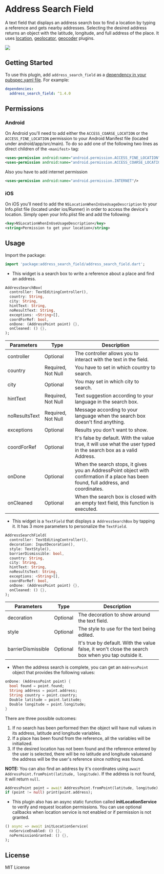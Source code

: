 # Address Search Field

A text field that displays an address search box to find a location by typing a reference and gets nearby addresses. Selecting the desired address returns an object with the latitude, longitude, and full address of the place.
It uses [location](https://pub.dev/packages/location), [geolocator](https://pub.dev/packages/geolocator), [geocoder](https://pub.dev/packages/geocoder) plugins.

![](https://raw.githubusercontent.com/JosLuna98/address_search_field/master/screenshot/untitled.gif)

## Getting Started

To use this plugin, add `address_search_field` as a [dependency in your pubspec.yaml file](https://flutter.io/platform-plugins/). For example:

```yaml
dependencies:
  address_search_field: ^1.4.0
```

## Permissions

### Android

On Android you'll need to add either the `ACCESS_COARSE_LOCATION` or the `ACCESS_FINE_LOCATION` permission to your Android Manifest file (located under android/app/src/main). To do so add one of the following two lines as direct children of the `<manifest>` tag:

``` xml
<uses-permission android:name="android.permission.ACCESS_FINE_LOCATION" />
<uses-permission android:name="android.permission.ACCESS_COARSE_LOCATION" />
```
Also you have to add internet permission
``` xml
<uses-permission android:name="android.permission.INTERNET"/>
```

### iOS

On iOS you'll need to add the `NSLocationWhenInUseUsageDescription` to your Info.plist file (located under ios/Runner) in order to access the device's location. Simply open your Info.plist file and add the following:

``` xml
<key>NSLocationWhenInUseUsageDescription</key>
<string>Permission to get your location</string>
```

## Usage

Import the package:
```dart
import 'package:address_search_field/address_search_field.dart';
```

* This widget is a search box to write a reference about a place and find an address.

```dart
AddressSearchBox(
  controller: TextEditingController(),
  country: String,
  city: String,
  hintText: String,
  noResultText: String,
  exceptions: <String>[],
  coordForRef: bool,
  onDone: (AddressPoint point) {},
  onCleaned: () {},
);
```

| Parameters | Type | Description |
|------------|------|-------------|
| controller | Optional | The controller allows you to interact with the text in the field. |
| country | Required, Not Null | You have to set in which country to search. |
| city | Optional | You may set in which city to search. |
| hintText | Required, Not Null | Text suggestion according to your language in the search box. |
| noResultsText | Required, Not Null | Message according to your language when the search box doesn't find anything. |
| exceptions | Optional| Results you don't want to show. |
| coordForRef | Optional | It's false by default. With the value true, it will use what the user typed in the search box as a valid Address. |
| onDone | Optional | When the search stops, it gives you an AddressPoint object with confirmation if a place has been found, full address, and coordinates. |
| onCleaned | Optional | When the search box is closed with an empty text field, this function is executed. |

* This widget is a `TextField` that displays a` AddressSearchBox` by tapping it. It has 3 more parameters to personalize the `TextField`.

```dart
AddressSearchField(
  controller: TextEditingController(),
  decoration: InputDecoration(),
  style: TextStyle(),
  barrierDismissible: bool,
  country: String,
  city: String,
  hintText: String,
  noResultsText: String,
  exceptions: <String>[],
  coordForRef: bool,
  onDone: (AddressPoint point) {},
  onCleaned: () {},
);
```

| Parameters | Type | Description |
|------------|------|-------------|
| decoration | Optional | The decoration to show around the text field. |
| style | Optional | The style to use for the text being edited. |
| barrierDismissible | Optional | It's true by default. With the value false, it won't close the search box when you tap outside it. |

* When the address search is complete, you can get an `AddressPoint` object that provides the following values:

```dart
onDone: (AddressPoint point) {
  bool found = point.found;
  String address = point.address;
  String country = point.country;
  Double latitude = point.latitude;
  Double longitude = point.longitude;
}
```

There are three possible outcomes:
1. If no search has been performed then the object will have null values ​​in its address, latitude and longitude variables.
2. If a place has been found from the reference, all the variables will be initialized.
3. If the desired location has not been found and the reference entered by the user is selected, there will be no latitude and longitude values ​​and the address will be the user's reference since nothing was found.

**NOTE:** You can also find an address by it's coordinates using `await AddressPoint.fromPoint(latitude, longitude)`. If the address is not found, it will return `null`.

```dart
AddressPoint point = await AddressPoint.fromPoint(latitude, longitude);
if (point != null) print(point.address);
```

* This plugin also has an async static function called **initLocationService** to verify and request location permissions. You can use optional callbacks when location service is not enabled or if permission is not granted.

```dart
() async => await initLocationService(
  noServiceEnabled: () {},
  noPermissionGranted: () {},
);
```

##  License

MIT License
